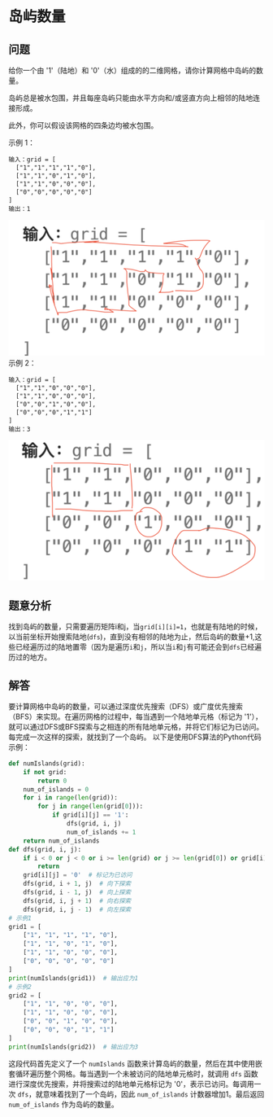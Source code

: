 # 岛屿数量
## 问题
给你一个由 '1'（陆地）和 '0'（水）组成的的二维网格，请你计算网格中岛屿的数量。

岛屿总是被水包围，并且每座岛屿只能由水平方向和/或竖直方向上相邻的陆地连接形成。

此外，你可以假设该网格的四条边均被水包围。



示例 1：
```
输入：grid = [
  ["1","1","1","1","0"],
  ["1","1","0","1","0"],
  ["1","1","0","0","0"],
  ["0","0","0","0","0"]
]
输出：1
```
![F%i](pic/200_1.png)
示例 2：
```
输入：grid = [
  ["1","1","0","0","0"],
  ["1","1","0","0","0"],
  ["0","0","1","0","0"],
  ["0","0","0","1","1"]
]
输出：3

```
![F%i](pic/200_2.png)
## 题意分析
找到岛屿的数量，只需要遍历矩阵i和j，当`grid[i][i]=1`，也就是有陆地的时候，以当前坐标开始搜索陆地(`dfs`)，直到没有相邻的陆地为止，然后岛屿的数量+1,这些已经遍历过的陆地置零（因为是遍历`i`和`j`，所以当`i`和`j`有可能还会到`dfs`已经遍历过的地方。
## 解答
要计算网格中岛屿的数量，可以通过深度优先搜索（DFS）或广度优先搜索（BFS）来实现。在遍历网格的过程中，每当遇到一个陆地单元格（标记为 '1'），就可以通过DFS或BFS探索与之相连的所有陆地单元格，并将它们标记为已访问。每完成一次这样的探索，就找到了一个岛屿。
以下是使用DFS算法的Python代码示例：
```python
def numIslands(grid):
    if not grid:
        return 0
    num_of_islands = 0
    for i in range(len(grid)):
        for j in range(len(grid[0])):
            if grid[i][j] == '1':
                dfs(grid, i, j)
                num_of_islands += 1
    return num_of_islands
def dfs(grid, i, j):
    if i < 0 or j < 0 or i >= len(grid) or j >= len(grid[0]) or grid[i][j] != '1':
        return
    grid[i][j] = '0'  # 标记为已访问
    dfs(grid, i + 1, j)  # 向下探索
    dfs(grid, i - 1, j)  # 向上探索
    dfs(grid, i, j + 1)  # 向右探索
    dfs(grid, i, j - 1)  # 向左探索
# 示例1
grid1 = [
    ["1", "1", "1", "1", "0"],
    ["1", "1", "0", "1", "0"],
    ["1", "1", "0", "0", "0"],
    ["0", "0", "0", "0", "0"]
]
print(numIslands(grid1))  # 输出应为1
# 示例2
grid2 = [
    ["1", "1", "0", "0", "0"],
    ["1", "1", "0", "0", "0"],
    ["0", "0", "1", "0", "0"],
    ["0", "0", "0", "1", "1"]
]
print(numIslands(grid2))  # 输出应为3
```
这段代码首先定义了一个 `numIslands` 函数来计算岛屿的数量，然后在其中使用嵌套循环遍历整个网格。每当遇到一个未被访问的陆地单元格时，就调用 `dfs` 函数进行深度优先搜索，并将搜索过的陆地单元格标记为 '0'，表示已访问。每调用一次 `dfs`，就意味着找到了一个岛屿，因此 `num_of_islands` 计数器增加1。最后返回 `num_of_islands` 作为岛屿的数量。

